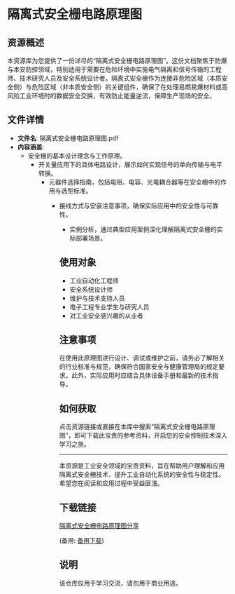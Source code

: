 # 隔离式安全栅电路原理图

## 资源概述

本资源库为您提供了一份详尽的“隔离式安全栅电路原理图”。这份文档聚焦于防爆与本安防控领域，特别适用于需要在危险环境中实施电气隔离和信号传输的工程师、技术研究人员及安全系统设计者。隔离式安全栅作为连接非危险区域（本质安全侧）与危险区域（非本质安全侧）的关键组件，确保了在处理易燃易爆材料或高风险工业环境时的数据安全交换，有效防止能量逆流，保障生产现场的安全。

## 文件详情

- **文件名**: 隔离式安全栅电路原理图.pdf
- **内容涵盖**:
  - 安全栅的基本设计理念与工作原理。
    - 开关量应用下的具体电路设计，展示如何实现信号的单向传输与电平转换。
      - 元器件选择指南，包括电阻、电容、光电耦合器等在安全栅中的作用与选型标准。
        - 接线方式与安装注意事项，确保实际应用中的安全性与可靠性。
          - 实例分析，通过典型应用案例深化理解隔离式安全栅的实际部署场景。

          ## 使用对象

          - 工业自动化工程师
          - 安全系统设计师
          - 维护与技术支持人员
          - 电子工程专业学生与研究人员
          - 对工业安全感兴趣的从业者

          ## 注意事项

          在使用此原理图进行设计、调试或维护之前，请务必了解相关的行业标准与规范，确保符合国家安全与健康管理局的规定要求。此外，实际应用时应结合具体设备手册和最新的技术指导。

          ## 如何获取

          点击资源链接或直接在本库中搜索“隔离式安全栅电路原理图”，即可下载此宝贵的参考资料，开启您的安全控制技术深入学习之旅。

          ---

          本资源是工业安全领域的宝贵资料，旨在帮助用户理解和应用隔离式安全栅技术，提升工业自动化系统的安全性与稳定性。希望您在阅读和应用过程中受益匪浅。

          ## 下载链接
          [隔离式安全栅电路原理图分享](https://pan.quark.cn/s/9a2803a5391f) 

          (备用: [备用下载](https://pan.baidu.com/s/1yH7v0b_i0Rkau0IXvNUpPw?pwd=1234))

          ## 说明

          该仓库仅用于学习交流，请勿用于商业用途。
